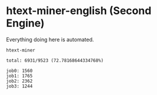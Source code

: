 # htext-miner-english (Second Engine)

Everything doing here is automated.

```
htext-miner

total: 6931/9523 (72.78168644334768%)

job0: 1560
job1: 1765
job2: 2362
job3: 1244
```